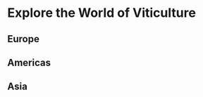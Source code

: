 # Explore the World of Viticulture

<MapComponent lat="40.73061" lng="-73.935242" zoom="12" src="https://raw.githubusercontent.com/OpenWineProject/openwinemaps/main/docs/data/countries.geojson" />

## Europe

## Americas

## Asia
